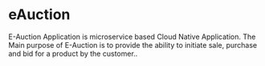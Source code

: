 # eAuction

E-Auction Application is microservice based Cloud Native Application. 
The Main purpose of E-Auction is to provide the ability to initiate sale, purchase and bid for a product by the customer..